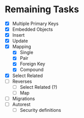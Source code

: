 # Remaining Tasks

- [X] Multiple Primary Keys
- [X] Embedded Objects
- [X] Insert
- [X] Update
- [X] Mapping
  - [X] Single
  - [X] Pair
  - [X] Foreign Key
  - [X] Compound
- [X] Select Related
- [ ] Reverses
  - [ ] Select Related (?)
  - [ ] Map
- [ ] Migrations
- [ ] Autorest
  - [ ] Security definitions